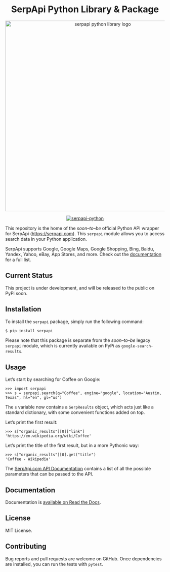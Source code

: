 <div align="center">
<h1 align="center">SerpApi Python Library & Package</h1>
  <img src="https://user-images.githubusercontent.com/78694043/233921372-bb57c347-9005-4b59-8f09-993698a87eb6.svg" width="600" alt="serpapi python library logo">

  <!-- <a href="https://badge.fury.io/py/serpapi-python">![Package](https://badge.fury.io/py/serpapi.svg)</a>
  <a href="https://pepy.tech/project/serpapi-python">![Downloads](https://static.pepy.tech/personalized-badge/serpapi?period=month&units=international_system&left_color=grey&right_color=brightgreen&left_text=Downloads)</a>  -->
  [![serpapi-python](https://github.com/serpapi/serpapi-python/actions/workflows/ci.yml/badge.svg)](https://github.com/serpapi/serpapi-python/actions/workflows/ci.yml)
</div>

This repository is the home of the *soon–to–be* official Python API wrapper for SerpApi (https://serpapi.com). This `serpapi` module allows you to access search data in your Python application.

SerpApi supports Google, Google Maps, Google Shopping, Bing, Baidu, Yandex, Yahoo, eBay, App Stores, and more. Check out the [documentation](https://serpapi.com/search-api) for a full list.

## Current Status

This project is under development, and will be released to the public on PyPi soon.

## Installation

To install the `serpapi` package, simply run the following command:

```bash
$ pip install serpapi
```

Please note that this package is separate from the *soon–to–be* legacy `serpapi` module, which is currently available on PyPi as `google-search-results`.

## Usage

Let’s start by searching for Coffee on Google:

```pycon
>>> import serpapi
>>> s = serpapi.search(q="Coffee", engine="google", location="Austin, Texas", hl="en", gl="us")
```

The `s` variable now contains a `SerpResults` object, which acts just like a standard dictionary, with some convenient functions added on top.

Let’s print the first result:

```pycon
>>> s["organic_results"][0]["link"]
'https://en.wikipedia.org/wiki/Coffee'
```

Let’s print the title of the first result, but in a more Pythonic way:

```pycon
>>> s["organic_results"][0].get("title")
'Coffee - Wikipedia'
```

The [SerpApi.com API Documentation](https://serpapi.com/search-api) contains a list of all the possible parameters that can be passed to the API.

## Documentation

Documentation is [available on Read the Docs](https://serpapi-python.readthedocs.io/en/latest/).

## License

MIT License.

## Contributing

Bug reports and pull requests are welcome on GitHub. Once dependencies are installed, you can run the tests with `pytest`.
